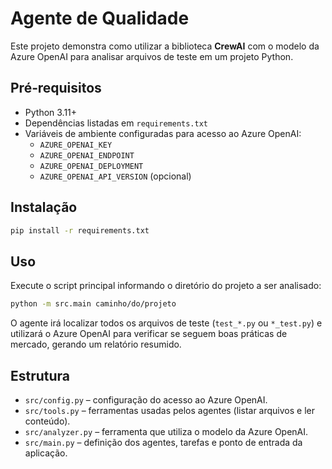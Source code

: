 # Agente de Qualidade

Este projeto demonstra como utilizar a biblioteca **CrewAI** com o modelo da Azure OpenAI para analisar arquivos de teste em um projeto Python.

## Pré‑requisitos

- Python 3.11+
- Dependências listadas em `requirements.txt`
- Variáveis de ambiente configuradas para acesso ao Azure OpenAI:
  - `AZURE_OPENAI_KEY`
  - `AZURE_OPENAI_ENDPOINT`
  - `AZURE_OPENAI_DEPLOYMENT`
  - `AZURE_OPENAI_API_VERSION` (opcional)

## Instalação

```bash
pip install -r requirements.txt
```

## Uso

Execute o script principal informando o diretório do projeto a ser analisado:

```bash
python -m src.main caminho/do/projeto
```

O agente irá localizar todos os arquivos de teste (`test_*.py` ou `*_test.py`) e utilizará o Azure OpenAI para verificar se seguem boas práticas de mercado, gerando um relatório resumido.

## Estrutura

- `src/config.py` – configuração do acesso ao Azure OpenAI.
- `src/tools.py` – ferramentas usadas pelos agentes (listar arquivos e ler conteúdo).
- `src/analyzer.py` – ferramenta que utiliza o modelo da Azure OpenAI.
- `src/main.py` – definição dos agentes, tarefas e ponto de entrada da aplicação.
